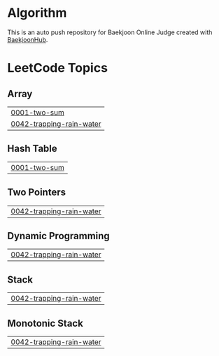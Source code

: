 # Algorithm
This is an auto push repository for Baekjoon Online Judge created with [BaekjoonHub](https://github.com/BaekjoonHub/BaekjoonHub).

<!---LeetCode Topics Start-->
# LeetCode Topics
## Array
|  |
| ------- |
| [0001-two-sum](https://github.com/hohoyoungyoung/Algorithm/tree/master/0001-two-sum) |
| [0042-trapping-rain-water](https://github.com/hohoyoungyoung/Algorithm/tree/master/0042-trapping-rain-water) |
## Hash Table
|  |
| ------- |
| [0001-two-sum](https://github.com/hohoyoungyoung/Algorithm/tree/master/0001-two-sum) |
## Two Pointers
|  |
| ------- |
| [0042-trapping-rain-water](https://github.com/hohoyoungyoung/Algorithm/tree/master/0042-trapping-rain-water) |
## Dynamic Programming
|  |
| ------- |
| [0042-trapping-rain-water](https://github.com/hohoyoungyoung/Algorithm/tree/master/0042-trapping-rain-water) |
## Stack
|  |
| ------- |
| [0042-trapping-rain-water](https://github.com/hohoyoungyoung/Algorithm/tree/master/0042-trapping-rain-water) |
## Monotonic Stack
|  |
| ------- |
| [0042-trapping-rain-water](https://github.com/hohoyoungyoung/Algorithm/tree/master/0042-trapping-rain-water) |
<!---LeetCode Topics End-->